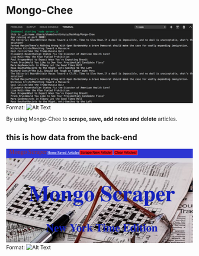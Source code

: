 # Mongo-Chee
![Scraper](/public/images/DOM.png)
Format: ![Alt Text](url)

By using Mongo-Chee to **scrape, save, add notes and delete** articles.

## this is how data from the back-end

![](/public/images/backend.png)
Format: ![Alt Text](url)
